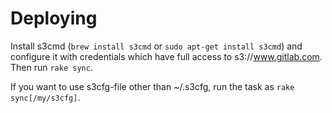 # Deploying 

Install s3cmd (`brew install s3cmd` or `sudo apt-get install s3cmd`) and
configure it with credentials which have full access to s3://www.gitlab.com.
Then run `rake sync`.

If you want to use s3cfg-file other than ~/.s3cfg, run the task as `rake sync[/my/s3cfg]`.
